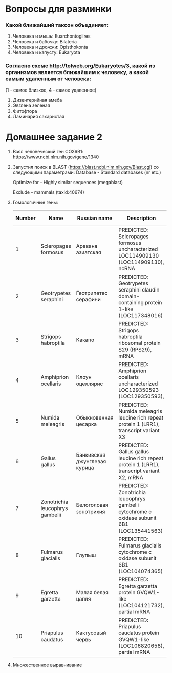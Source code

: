 # Вопросы для разминки

### Какой ближайший таксон объединяет:
1. Человека и мышь: Euarchontoglires
2. Человека и бабочку: Bilateria
3. Человека и дрожжи: Opisthokonta
4. Человека и капусту: Eukaryota

### Согласно схеме http://tolweb.org/Eukaryotes/3, какой из организмов является ближайшим к человеку, а какой самым удаленным от человека:

(1 - самое близкое, 4 - самое удаленное)

1. Дизентерийная амеба
2. Эвглена зеленая
3. Фитофтора
4. Ламинария сахаристая


# Домашнее задание 2

1. Взял человеческий ген COX6B1: https://www.ncbi.nlm.nih.gov/gene/1340

2. Запустил поиск в BLAST (https://blast.ncbi.nlm.nih.gov/Blast.cgi) со следующими параметрами:
    Database - Standard databases (nr etc.)

    Optimize for - Highly similar sequences (megablast)

    Exclude - mammals (taxid:40674)

3. Гомологичные гены:

    | Number | Name                            | Russian name                 | Description                                                                                | Per. Ident |
    |--------|---------------------------------|------------------------------|--------------------------------------------------------------------------------------------|------------|
    | 1      | Scleropages formosus            | Аравана азиатская            | PREDICTED: Scleropages formosus uncharacterized LOC114909130 (LOC114909130), ncRNA         | 100.00%    |
    | 2      | Geotrypetes seraphini           | Геотрипетес серафини         | PREDICTED: Geotrypetes seraphini claudin domain-containing protein 1-like (LOC117348016)   | 93.62%     |
    | 3      | Strigops habroptila             | Какапо                       | PREDICTED: Strigops habroptila ribosomal protein S29 (RPS29), mRNA                         | 93.62%     |
    | 4      | Amphiprion ocellaris            | Клоун оцеллярис              | PREDICTED: Amphiprion ocellaris uncharacterized LOC129350593 (LOC129350593),               | 92.11%     |
    | 5      | Numida meleagris                | Обыкновенная цесарка         | PREDICTED: Numida meleagris leucine rich repeat protein 1 (LRR1), transcript variant X3    | 92.00%	    |
    | 6      | Gallus gallus                   | Банкивская джунглевая курица | PREDICTED: Gallus gallus leucine rich repeat protein 1 (LRR1), transcript variant X2, mRNA | 92.00%	    |
    | 7      | Zonotrichia leucophrys gambelii | Белоголовая зонотрихия       | PREDICTED: Zonotrichia leucophrys gambelii cytochrome c oxidase subunit 6B1 (LOC135441563) | 91.89%	    |
    | 8      | Fulmarus glacialis              | Глупыш                       | PREDICTED: Fulmarus glacialis cytochrome c oxidase subunit 6B1 (LOC104074365)              | 91.89%	    |
    | 9      | Egretta garzetta                | Малая белая цапля            | PREDICTED: Egretta garzetta protein GVQW1-like (LOC104121732), partial mRNA                | 91.58%	    |
    | 10     | Priapulus caudatus              | Кактусовый червь             | PREDICTED: Priapulus caudatus protein GVQW1-like (LOC106820658), partial mRNA              | 90.91%	    |

4. Множественное выравнивание






